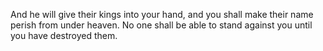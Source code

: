 And he will give their kings into your hand, and you shall make their name perish from under heaven. No one shall be able to stand against you until you have destroyed them.
